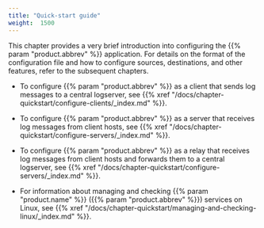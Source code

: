 ```yaml
---
title: "Quick-start guide"
weight:  1500
---
```

<!-- DISCLAIMER: This file is based on the syslog-ng Open Source Edition documentation https://github.com/balabit/syslog-ng-ose-guides/commit/2f4a52ee61d1ea9ad27cb4f3168b95408fddfdf2 and is used under the terms of The syslog-ng Open Source Edition Documentation License. The file has been modified by Axoflow. -->

This chapter provides a very brief introduction into configuring the {{% param "product.abbrev" %}} application. For details on the format of the configuration file and how to configure sources, destinations, and other features, refer to the subsequent chapters.

  - To configure {{% param "product.abbrev" %}} as a client that sends log messages to a central logserver, see {{% xref "/docs/chapter-quickstart/configure-clients/_index.md" %}}.

  - To configure {{% param "product.abbrev" %}} as a server that receives log messages from client hosts, see {{% xref "/docs/chapter-quickstart/configure-servers/_index.md" %}}.

  - To configure {{% param "product.abbrev" %}} as a relay that receives log messages from client hosts and forwards them to a central logserver, see {{% xref "/docs/chapter-quickstart/configure-servers/_index.md" %}}.

  - For information about managing and checking {{% param "product.name" %}} ({{% param "product.abbrev" %}}) services on Linux, see {{% xref "/docs/chapter-quickstart/managing-and-checking-linux/_index.md" %}}.
